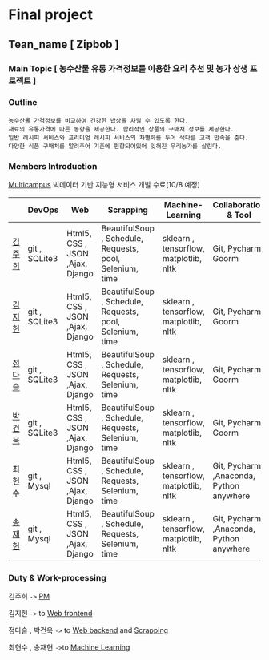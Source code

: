 # Final project
## Tean_name [ Zipbob ]
### Main Topic [ 농수산물 유통 가격정보를 이용한 요리 추천 및 농가 상생 프로젝트 ]
### Outline 
```
농수산물 가격정보를 비교하여 건강한 밥상을 차릴 수 있도록 한다.
재료의 유통가격에 따른 동향을 제공한다. 합리적인 상품의 구매처 정보를 제공한다. 
일반 레시피 서비스와 프리미엄 레시피 서비스의 차별화를 두어 색다른 고객 만족을 준다.
다양한 식품 구매처를 알려주어 기존에 편향되어있어 잊혀진 우리농가를 살린다.
```
### Members Introduction

[Multicampus](https://www.multicampus.com) 빅데이터 기반 지능형 서비스 개발 수료(10/8 예정)

|                                          | DevOps        | Web                             | Scrapping                                                | Machine-Learning                       | Collaboration & Tool                    |
| ---------------------------------------- | ------------- | ------------------------------- | -------------------------------------------------------- | -------------------------------------- | --------------------------------------- |
| [김주희](https://github.com/ginttone)    | git , SQLite3 | Html5, CSS , JSON ,Ajax, Django | BeautifulSoup , Schedule, Requests, pool, Selenium, time | sklearn , tensorflow, matplotlib, nltk | Git, Pycharm , Goorm                    |
| [김지현](https://github.com/fonslucens)  | git , SQLite3 | Html5, CSS , JSON ,Ajax, Django | BeautifulSoup , Schedule, Requests, pool, Selenium, time | sklearn , tensorflow, matplotlib, nltk | Git, Pycharm , Goorm                    |
| [정다슬](https://github.com/Ethan-Jeong) | git , SQLite3 | Html5, CSS , JSON ,Ajax, Django | BeautifulSoup , Schedule, Requests, Selenium, time       | sklearn , tensorflow, matplotlib, nltk | Git, Pycharm , Goorm                    |
| [박건욱](https://github.com/sxzcad)      | git , SQLite3 | Html5, CSS , JSON ,Ajax, Django | BeautifulSoup , Schedule, Requests, Selenium, time       | sklearn , tensorflow, matplotlib, nltk | Git, Pycharm , Goorm                    |
| [최현수](https://github.com/hakdj)       | git , Mysql   | Html5, CSS , JSON ,Ajax, Django | BeautifulSoup , Schedule, Requests, Selenium, time       | sklearn , tensorflow, matplotlib, nltk | Git, Pycharm ,Anaconda, Python anywhere |
| [송재현](https://github.com/Songgplant)  | git , Mysql   | Html5, CSS , JSON ,Ajax, Django | BeautifulSoup , Schedule, Requests, Selenium, time       | sklearn , tensorflow, matplotlib, nltk | Git, Pycharm ,Anaconda, Python anywhere |

### Duty & Work-processing
김주희 `->` [PM](https://github.com/ginttone/Zipbob)

김지현 `->` to [Web frontend](https://github.com/ginttone/Zipbob/tree/master/home)

정다슬 , 박건욱 `->` to [Web backend](https://github.com/ginttone/Zipbob/tree/master/templates) and [Scrapping](https://github.com/ginttone/Zipbob/tree/master/Crawling)

최현수 , 송재현 `->`to [Machine Learning](https://github.com/ginttone/Zipbob/tree/master/ML)
